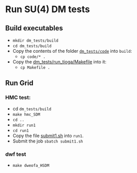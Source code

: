 # Run SU(4) DM tests

## Build executables
- `mkdir dm_tests/build`
- `cd dm_tests/build`
- Copy the contents of the folder [`dm_tests/code`](https://github.com/vmos1/su4_dm_grid_lsd/tree/develop/dm_tests/code) into `build`: 
  - `cp code/* .`
- Copy the [dm_tests/run_tioga/Makefile](https://github.com/vmos1/su4_dm_grid_lsd/blob/develop/dm_tests/run_tioga/Makefile) into it: 
  - `cp Makefile .`
## Run Grid
### HMC test:
- cd `dm_tests/build`
- `make hmc_SDM`
- `cd ..`
- `mkdir run1`
- `cd run1`
- Copy the file [submit1.sh](https://github.com/vmos1/su4_dm_grid_lsd/blob/develop/dm_tests/run_tioga/submit.sh) into `run1`.
- Submit the job `sbatch submit1.sh`

### dwf test
- `make dweofa_HSDM`
